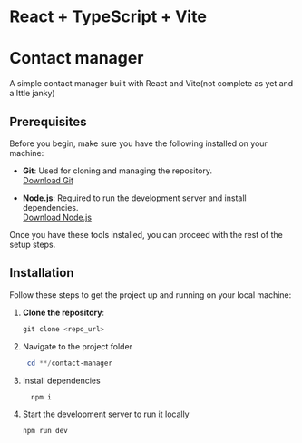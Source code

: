 # React + TypeScript + Vite

# Contact manager

A simple contact manager built with React and Vite(not complete as yet and a lttle janky)

## Prerequisites

Before you begin, make sure you have the following installed on your machine:

- **Git**: Used for cloning and managing the repository.  
  [Download Git](https://git-scm.com/download)
  
- **Node.js**: Required to run the development server and install dependencies.  
  [Download Node.js](https://nodejs.org/)

Once you have these tools installed, you can proceed with the rest of the setup steps.

## Installation

Follow these steps to get the project up and running on your local machine:

1. **Clone the repository**:
   ```PowerShell
   git clone <repo_url>
2. Navigate to the project folder
   ```PowerShell  
    cd **/contact-manager
3. Install dependencies
   ```PowerShell
     npm i
4. Start the development server to run it locally
     ```PowerShell
     npm run dev

